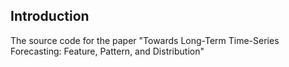 
## Introduction
The source code for the paper "Towards Long-Term Time-Series Forecasting: Feature, Pattern, and Distribution"


